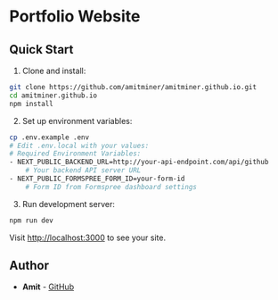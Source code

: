 # Portfolio Website

## Quick Start

1. Clone and install:
```bash
git clone https://github.com/amitminer/amitminer.github.io.git
cd amitminer.github.io
npm install
```

2. Set up environment variables:
```bash
cp .env.example .env
# Edit .env.local with your values:
# Required Environment Variables:
- NEXT_PUBLIC_BACKEND_URL=http://your-api-endpoint.com/api/github
    # Your backend API server URL
- NEXT_PUBLIC_FORMSPREE_FORM_ID=your-form-id
    # Form ID from Formspree dashboard settings
```

3. Run development server:
```bash
npm run dev
```

Visit [http://localhost:3000](http://localhost:3000) to see your site.

## Author

- **Amit** - [GitHub](https://github.com/amitminer)